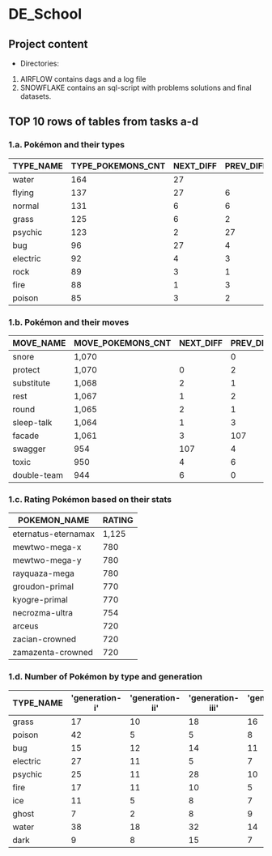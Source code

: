 # DE_School

## Project content
* Directories:
1. AIRFLOW contains dags and a log file
2. SNOWFLAKE contains an sql-script with problems solutions and final datasets.

## TOP 10 rows of tables from tasks a-d

### 1.a. Pokémon and their types
|TYPE_NAME|TYPE_POKEMONS_CNT|NEXT_DIFF|PREV_DIFF|
| --- | --- | --- | --- |
|water	|164		|27 | |
|flying	|137	|27	|6|
|normal	|131	|6	|6|
|grass	|125	|6	|2|
|psychic	|123	|2	|27|
|bug	|96	|27	|4|
|electric	|92	|4	|3|
|rock	|89	|3	|1|
|fire	|88	|1	|3|
|poison	|85	|3	|2|

### 1.b. Pokémon and their moves
|MOVE_NAME|MOVE_POKEMONS_CNT|NEXT_DIFF|PREV_DIFF|
| --- | --- | --- | --- |
|snore	|1,070	|	|0|
|protect	|1,070	|0	|2|
|substitute	|1,068	|2	|1|
|rest	|1,067	|1	|2|
|round	|1,065	|2	|1|
|sleep-talk	|1,064	|1	|3|
|facade	|1,061	|3	|107|
|swagger	|954	|107	|4|
|toxic	|950	|4	|6|
|double-team	|944	|6	|0|

### 1.c. Rating Pokémon based on their stats
|POKEMON_NAME|RATING|
| --- | --- |
|eternatus-eternamax	|1,125|
|mewtwo-mega-x	|780|
|mewtwo-mega-y	|780|
|rayquaza-mega	|780|
|groudon-primal	|770|
|kyogre-primal	|770|
|necrozma-ultra	|754|
|arceus	|720|
|zacian-crowned	|720|
|zamazenta-crowned	|720|

### 1.d. Number of Pokémon by type and generation
|TYPE_NAME|'generation-i'|'generation-ii'|'generation-iii'|'generation-iv'|'generation-v'|'generation-vi'|'generation-vii'|'generation-viii'|
|---|---|---|---|---|---|---|---|---|
|grass|17|10|18|16|19|17|14|14|
|poison|42|5|5|8|8|2|8|7|
|bug|15|12|14|11|18|3|14|9|
|electric|27|11|5|7|17|3|9|13|
|psychic|25|11|28|10|16|13|12|13|
|fire|17|11|10|5|18|8|9|10|
|ice|11|5|8|7|13|4|1|9|
|ghost|7|2|8|9|10|15|13|9|
|water|38|18|32|14|20|13|15|16|
|dark|9|8|15|7|16|8|2|13|
